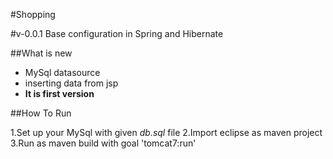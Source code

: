 #Shopping

#v-0.0.1 Base configuration in Spring and Hibernate

##What is new

* MySql datasource
* inserting data from jsp
* **It is first version**

##How To Run

1.Set up your MySql with given *db.sql* file
2.Import eclipse as maven project
3.Run as maven build with goal 
'tomcat7:run'


